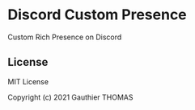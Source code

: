 # Discord Custom Presence

Custom Rich Presence on Discord

## License

MIT License

Copyright (c) 2021 Gauthier THOMAS